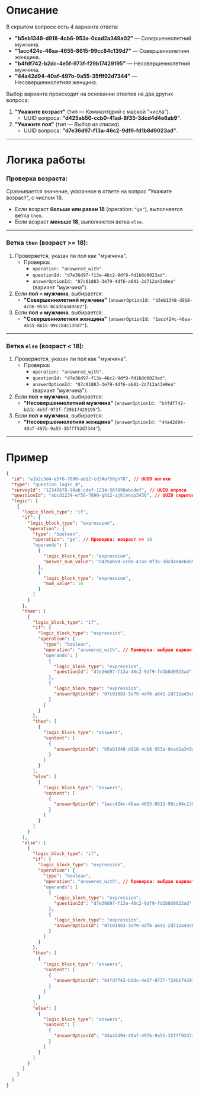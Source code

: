 # Описание

В скрытом вопросе есть 4 варианта ответа:  
- **"b5eb1348-d918-4cb6-953a-0cad2a349a02"** — Совершеннолетний мужчина.  
- **"1acc424c-46aa-4655-8615-99cc84c139d7"** — Совершеннолетняя женщина.  
- **"b4fdf742-b2dc-4e5f-973f-f29b17429195"** — Несовершеннолетний мужчина.  
- **"44a42d94-40af-497b-9a55-35fff92d7344"** — Несовершеннолетняя женщина.  

Выбор варианта происходит на основании ответов на два других вопроса:  
1. **"Укажите возраст"** (тип — *Комментарий* с маской "числа").  
   - UUID вопроса: **"d425ab50-ccb0-41ad-8f35-3dcd4d4e6ab9"**.  
2. **"Укажите пол"** (тип — *Выбор из списка*).  
   - UUID вопроса: **"d7e36d97-f13a-46c2-9df9-fd1b8d9023ad"**.  

---

# Логика работы

### Проверка возраста:
Сравнивается значение, указанное в ответе на вопрос "Укажите возраст", с числом 18.  
- Если возраст **больше или равен 18** (operation: `"ge"`), выполняется ветка `then`.  
- Если возраст **меньше 18**, выполняется ветка `else`.  

---

### Ветка `then` (возраст >= 18):  
1. Проверяется, указан ли пол как "мужчина".  
   - Проверка:  
     - `operation: "answered_with"`.  
     - `questionId: "d7e36d97-f13a-46c2-9df9-fd1b8d9023ad"`.  
     - `answerOptionId: "07c01883-3e79-4df6-a641-2d712a43e0ea"` (вариант "мужчина").  
2. Если **пол = мужчина**, выбирается:  
   - **"Совершеннолетний мужчина"** (`answerOptionId: "b5eb1348-d918-4cb6-953a-0cad2a349a02"`).  
3. Если **пол ≠ мужчина**, выбирается:  
   - **"Совершеннолетняя женщина"** (`answerOptionId: "1acc424c-46aa-4655-8615-99cc84c139d7"`).  

---

### Ветка `else` (возраст < 18):  
1. Проверяется, указан ли пол как "мужчина".  
   - Проверка:  
     - `operation: "answered_with"`.  
     - `questionId: "d7e36d97-f13a-46c2-9df9-fd1b8d9023ad"`.  
     - `answerOptionId: "07c01883-3e79-4df6-a641-2d712a43e0ea"` (вариант "мужчина").  
2. Если **пол = мужчина**, выбирается:  
   - **"Несовершеннолетний мужчина"** (`answerOptionId: "b4fdf742-b2dc-4e5f-973f-f29b17429195"`).  
3. Если **пол ≠ мужчина**, выбирается:  
   - **"Несовершеннолетняя женщина"** (`answerOptionId: "44a42d94-40af-497b-9a55-35fff92d7344"`).  

---

# Пример

```json
{
  "id": "a1b2c3d4-e5f6-7890-ab12-cd34ef56gh78", // UUID логики
  "type": "question_logic_4",
  "surveyId": "12345678-90ab-cdef-1234-567890abcdef", // UUID опроса
  "questionId": "abcd1234-ef56-7890-gh12-ijklmnop3456", // UUID скрытого вопроса
  "logic": [
    {
      "logic_block_type": "if",
      "if": {
        "logic_block_type": "expression",
        "operation": {
          "type": "boolean",
          "operation": "ge", // Проверка: возраст >= 18
          "operands": [
            {
              "logic_block_type": "expression",
              "answer_num_value": "d425ab50-ccb0-41ad-8f35-3dcd4d4e6ab9" // UUID вопроса "Укажите возраст"
            },
            {
              "logic_block_type": "expression",
              "num_value": 18
            }
          ]
        }
      },
      "then": [
        {
          "logic_block_type": "if",
          "if": {
            "logic_block_type": "expression",
            "operation": {
              "type": "boolean",
              "operation": "answered_with", // Проверка: выбран вариант "мужчина"
              "operands": [
                {
                  "logic_block_type": "expression",
                  "questionId": "d7e36d97-f13a-46c2-9df9-fd1b8d9023ad" // UUID вопроса "Укажите пол"
                },
                {
                  "logic_block_type": "expression",
                  "answerOptionId": "07c01883-3e79-4df6-a641-2d712a43e0ea" // Значение варианта "мужчина"
                }
              ]
            }
          },
          "then": [
            {
              "logic_block_type": "answers",
              "content": [
                {
                  "answerOptionId": "b5eb1348-d918-4cb6-953a-0cad2a349a02" // UUID варианта "Совершеннолетний мужчина"
                }
              ]
            }
          ],
          "else": [
            {
              "logic_block_type": "answers",
              "content": [
                {
                  "answerOptionId": "1acc424c-46aa-4655-8615-99cc84c139d7" // UUID варианта "Совершеннолетняя женщина"
                }
              ]
            }
          ]
        }
      ],
      "else": [
        {
          "logic_block_type": "if",
          "if": {
            "logic_block_type": "expression",
            "operation": {
              "type": "boolean",
              "operation": "answered_with", // Проверка: выбран вариант "мужчина"
              "operands": [
                {
                  "logic_block_type": "expression",
                  "questionId": "d7e36d97-f13a-46c2-9df9-fd1b8d9023ad" // UUID вопроса "Укажите пол"
                },
                {
                  "logic_block_type": "expression",
                  "answerOptionId": "07c01883-3e79-4df6-a641-2d712a43e0ea" // Значение варианта "мужчина"
                }
              ]
            }
          },
          "then": [
            {
              "logic_block_type": "answers",
              "content": [
                {
                  "answerOptionId": "b4fdf742-b2dc-4e5f-973f-f29b17429195" // UUID варианта "Несовершеннолетний мужчина"
                }
              ]
            }
          ],
          "else": [
            {
              "logic_block_type": "answers",
              "content": [
                {
                  "answerOptionId": "44a42d94-40af-497b-9a55-35fff92d7344" // UUID варианта "Несовершеннолетняя женщина"
                }
              ]
            }
          ]
        }
      ]
    }
  ]
}
```